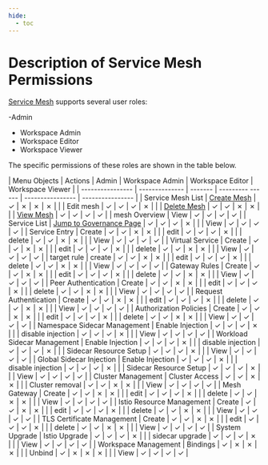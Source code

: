 ```yaml
---
hide:
  - toc
---
```


# Description of Service Mesh Permissions

[Service Mesh](../../mspider/01Intro/WhatismSpider.md) supports several user roles:

-Admin
- Workspace Admin
- Workspace Editor
- Workspace Viewer

<!--
You have permission to use `&check;`, but you don't have permission to use `&cross;`
-->

The specific permissions of these roles are shown in the table below.

| Menu Objects | Actions | Admin | Workspace Admin | Workspace Editor | Workspace Viewer |
| ---------------- | -------------- | ------- | --------- ------ | ---------------- | ---------------- |
| Service Mesh List | [Create Mesh](../../mspider/03UserGuide/servicemesh/create-mesh.md) | &check; | &cross; | &cross; | &cross; |
| | Edit mesh | &check; | &check; | &check; | &cross; |
| | [Delete Mesh](../../mspider/03UserGuide/servicemesh/delete.md) | &check; | &check; | &cross; | &cross; |
| | [View Mesh](../../mspider/03UserGuide/servicemesh/README.md) | &check; | &check; | &check; | &check; |
| mesh Overview | View | &check; | &check; | &check; | &check; |
| Service List | [Jump to Governance Page](../../mspider/03UserGuide/01ServiceList/README.md) | &check; | &check; | &check; | &cross; |
| | View | &check; | &check; | &check; | &check; |
| Service Entry | Create | &check; | &check; | &cross; | &cross; |
| | edit | &check; | &check; | &check; | &cross; |
| | delete | &check; | &check; | &cross; | &cross; |
| | View | &check; | &check; | &check; | &check; |
| Virtual Service | Create | &check; | &check; | &cross; | &cross; |
| | edit | &check; | &check; | &check; | &cross; |
| | delete | &check; | &check; | &cross; | &cross; |
| | View | &check; | &check; | &check; | &check; |
| target rule | create | &check; | &check; | &cross; | &cross; |
| | edit | &check; | &check; | &check; | &cross; |
| | delete | &check; | &check; | &cross; | &cross; |
| | View | &check; | &check; | &check; | &check; |
| Gateway Rules | Create | &check; | &check; | &cross; | &cross; |
| | edit | &check; | &check; | &check; | &cross; |
| | delete | &check; | &check; | &cross; | &cross; |
| | View | &check; | &check; | &check; | &check; |
| Peer Authentication | Create | &check; | &check; | &cross; | &cross; |
| | edit | &check; | &check; | &check; | &cross; |
| | delete | &check; | &check; | &cross; | &cross; |
| | View | &check; | &check; | &check; | &check; |
| Request Authentication | Create | &check; | &check; | &cross; | &cross; |
| | edit | &check; | &check; | &check; | &cross; |
| | delete | &check; | &check; | &cross; | &cross; |
| | View | &check; | &check; | &check; | &check; |
| Authorization Policies | Create | &check; | &check; | &cross; | &cross; |
| | edit | &check; | &check; | &check; | &cross; |
| | delete | &check; | &check; | &cross; | &cross; |
| | View | &check; | &check; | &check; | &check; |
| Namespace Sidecar Management | Enable Injection | &check; | &check; | &check; | &cross; |
| | disable injection | &check; | &check; | &check; | &cross; |
| | View | &check; | &check; | &check; | &check; |
| Workload Sidecar Management | Enable Injection | &check; | &check; | &check; | &cross; |
| | disable injection | &check; | &check; | &check; | &cross; |
| | Sidecar Resource Setup | &check; | &check; | &check; | &cross; |
| | View | &check; | &check; | &check; | &check; |
| Global Sidecar Injection | Enable Injection | &check; | &check; | &check; | &cross; |
| | disable injection | &check; | &check; | &check; | &cross; |
| | Sidecar Resource Setup | &check; | &check; | &check; | &cross; |
| | View | &check; | &check; | &check; | &check; |
| Cluster Management | Cluster Access | &check; | &check; | &cross; | &cross; |
| | Cluster removal | &check; | &check; | &cross; | &cross; |
| | View | &check; | &check; | &check; | &check; |
| Mesh Gateway | Create | &check; | &check; | &cross; | &cross; |
| | edit | &check; | &check; | &check; | &cross; |
| | delete | &check; | &check; | &cross; | &cross; |
| | View | &check; | &check; | &check; | &check; |
| Istio Resource Management | Create | &check; | &check; | &cross; | &cross; |
| | edit | &check; | &check; | &check; | &cross; |
| | delete | &check; | &check; | &cross; | &cross; |
| | View | &check; | &check; | &check; | &check; |
| TLS Certificate Management | Create | &check; | &check; | &cross; | &cross; |
| | edit | &check; | &check; | &check; | &cross; |
| | delete | &check; | &check; | &cross; | &cross; |
| | View | &check; | &check; | &check; | &check; |
| System Upgrade | Istio Upgrade | &check; | &check; | &check; | &cross; |
| | sidecar upgrade | &check; | &check; | &check; | &cross; |
| | View | &check; | &check; | &check; | &check; |
| Workspace Management | Bindings | &check; | &cross; | &cross; | &cross; |
| | Unbind | &check; | &cross; | &cross; | &cross; |
| | View | &check; | &check; | &check; | &check; |
